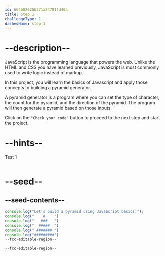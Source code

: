 ```yaml
---
id: 664b82025b371a24781fd40a
title: Step 1
challengeType: 1
dashedName: step-1
---
```


# --description--

JavaScript is the programming language that powers the web. Unlike the HTML and CSS you have learned previously, JavaScript is most commonly used to write logic instead of markup.

In this project, you will learn the basics of Javascript and apply those concepts to building a pyramid
generator. 

A pyramid generator is a program where you can set the type of character, the count for the pyramid, and the
direction of the pyramid. The program will then generate a pyramid based on those inputs.

Click on the `"Check your code"` button to proceed to the next step and start the project. 

# --hints--

Test 1

```js

```

# --seed--

## --seed-contents--

```js
console.log("Let's build a pyramid using JavaScript basics:");
console.log("    #    ")
console.log("   ###   ")
console.log("  #####  ")
console.log(" ####### ")
console.log("#########")
--fcc-editable-region--

--fcc-editable-region--
```
